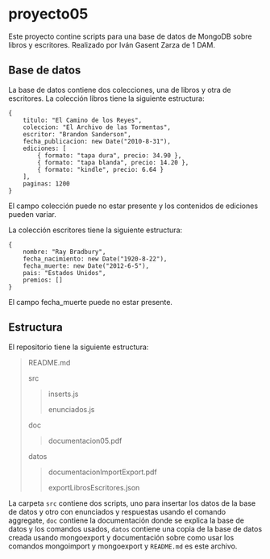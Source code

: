 # proyecto05
Este proyecto contine scripts para una base de datos de MongoDB sobre libros y escritores. Realizado por Iván Gasent Zarza de 1 DAM.

## Base de datos
La base de datos contiene dos colecciones, una de libros y otra de escritores. La colección libros tiene la siguiente estructura:

```
{
    titulo: "El Camino de los Reyes",
    coleccion: "El Archivo de las Tormentas",
    escritor: "Brandon Sanderson",
    fecha_publicacion: new Date("2010-8-31"),
    ediciones: [
        { formato: "tapa dura", precio: 34.90 },
        { formato: "tapa blanda", precio: 14.20 },
        { formato: "kindle", precio: 6.64 }
    ],
    paginas: 1200
}
```
El campo colección puede no estar presente y los contenidos de ediciones pueden variar.

La colección escritores tiene la siguiente estructura: 

```
{
    nombre: "Ray Bradbury",
    fecha_nacimiento: new Date("1920-8-22"),
    fecha_muerte: new Date("2012-6-5"),
    pais: "Estados Unidos",
    premios: []
}
```
El campo fecha_muerte puede no estar presente.

## Estructura
El repositorio tiene la siguiente estructura:
>README.md
>
>src
>>inserts.js
>>
>>enunciados.js
>
>doc
>>documentacion05.pdf
>
>datos
>>documentacionImportExport.pdf
>>
>>exportLibrosEscritores.json

La carpeta `src` contiene dos scripts, uno para insertar los datos de la base de datos y otro con enunciados y respuestas usando el comando aggregate, `doc` contiene la documentación donde se explica la base de datos y los comandos usados, `datos` contiene una copia de la base de datos creada usando mongoexport y documentación sobre como usar los comandos mongoimport y mongoexport y `README.md` es este archivo.
